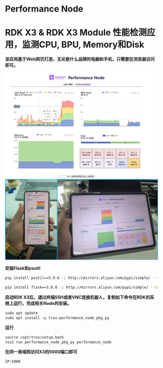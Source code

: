 # Performance Node

# RDK X3 & RDK X3 Module 性能检测应用，监测CPU, BPU, Memory和Disk

**该应用基于Web网页打造，无论是什么品牌的电脑和手机，只需要在浏览器访问即可。**

<img src=".\doc\desktop_demo.jpg" alt="desktop_demo" style="zoom:70%;" />

<img src=".\doc\mult_device.jpg" alt="mult_device" style="zoom:70%;" />

**安装Flask和psutil**

```bash
pip install psutil==5.9.6 -i http://mirrors.aliyun.com/pypi/simple/ --trusted-host mirrors.aliyun.com
```
```bash
pip install flask==3.0.0 -i http://mirrors.aliyun.com/pypi/simple/ --trusted-host mirrors.aliyun.com
```

**启动RDK X3后，通过终端SSH或者VNC连接机器人，复制如下命令在RDK的系统上运行，完成相关Node的安装。**

```
sudo apt update
sudo apt install -y tros-performance_node_pkg_py
```

**运行**

```
source /opt/tros/setup.bash
ros2 run performance_node_pkg_py performance_node
```

**在同一局域网访问X3的5000端口即可**

```bash
IP:5000
```



